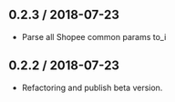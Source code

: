 0.2.3 / 2018-07-23
---
- Parse all Shopee common params to_i

0.2.2 / 2018-07-23
---
- Refactoring and publish beta version.
